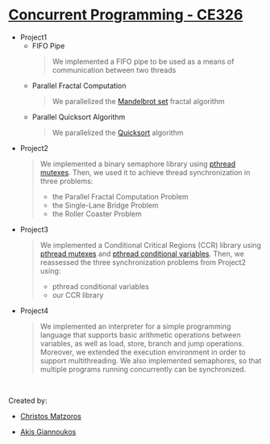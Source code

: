 
# [Concurrent Programming - CE326]
- Project1
  - FIFO Pipe
    > We implemented a FIFO pipe to be used as a means of communication between two threads
  - Parallel Fractal Computation
    > We parallelized the [Mandelbrot set] fractal algorithm
  - Parallel Quicksort Algorithm
    > We parallelized the [Quicksort] algorithm
- Project2
  > We implemented a binary semaphore library using [pthread mutexes]. Then, we used it to achieve thread synchronization in three problems:
  > - the Parallel Fractal Computation Problem
  > - the Single-Lane Bridge Problem
  > - the Roller Coaster Problem
- Project3
  > We implemented a Conditional Critical Regions (CCR) library using [pthread mutexes] and [pthread conditional variables].
  > Then, we reassessed the three synchronization problems from Project2 using:
  > - pthread conditional variables
  > - our CCR library 
- Project4
  > We implemented an interpreter for a simple programming language that supports basic arithmetic operations between variables, as well as load, store, branch and jump operations.
  > Moreover, we extended the execution environment in order to support multithreading. We also implemented semaphores, so that multiple programs running concurrently can be synchronized.


<br>

Created by:
- [Christos Matzoros]
- [Akis Giannoukos]



   [Concurrent Programming - CE326]: <https://www.e-ce.uth.gr/studies/undergraduate/courses/ece321/?lang=en/>
   [pthread mutexes]: <https://www.geeksforgeeks.org/mutex-lock-for-linux-thread-synchronization/>
   [pthread conditional variables]: <https://www.geeksforgeeks.org/condition-wait-signal-multi-threading/>
   [Mandelbrot set]: <https://en.wikipedia.org/wiki/Mandelbrot_set>
   [Quicksort]: <https://en.wikipedia.org/wiki/Quicksort>
   [Christos Matzoros]: <www.linkedin.com/in/matzoros-christos>
   [Akis Giannoukos]: <www.linkedin.com/in/akisgiannoukos>
